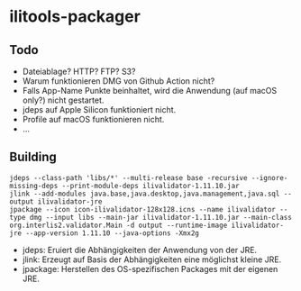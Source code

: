 # ilitools-packager

## Todo
- Dateiablage? HTTP? FTP? S3?
- Warum funktionieren DMG von Github Action nicht?
- Falls App-Name Punkte beinhaltet, wird die Anwendung (auf macOS only?) nicht gestartet.
- jdeps auf Apple Silicon funktioniert nicht. 
- Profile auf macOS funktionieren nicht.
- ...

## Building

```
jdeps --class-path 'libs/*' --multi-release base -recursive --ignore-missing-deps --print-module-deps ilivalidator-1.11.10.jar
jlink --add-modules java.base,java.desktop,java.management,java.sql --output ilivalidator-jre
jpackage --icon icon-ilivalidator-128x128.icns --name ilivalidator --type dmg --input libs --main-jar ilivalidator-1.11.10.jar --main-class org.interlis2.validator.Main -d output --runtime-image ilivalidator-jre --app-version 1.11.10 --java-options -Xmx2g
```

- jdeps: Eruiert die Abhängigkeiten der Anwendung von der JRE. 
- jlink: Erzeugt auf Basis der Abhängigkeiten eine möglichst kleine JRE.
- jpackage: Herstellen des OS-spezifischen Packages mit der eigenen JRE.